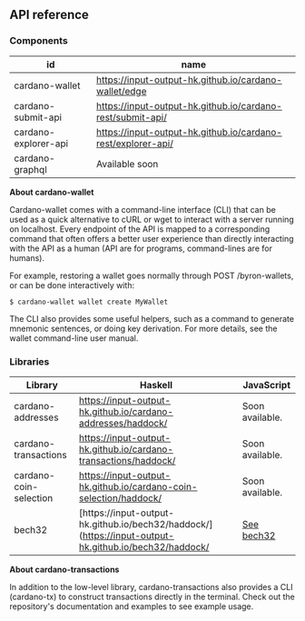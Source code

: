 ## API reference

### Components

|           id           |                                                                name                                                                |
| ---------------------- | ---------------------------------------------------------------------------------------------------------------------------------- |
| cardano\-wallet        | [https://input\-output\-hk\.github\.io/cardano\-wallet/edge](https://input-output-hk.github.io/cardano-wallet/edge)                |
| cardano\-submit\-api   | [https://input\-output\-hk\.github\.io/cardano\-rest/submit\-api/](https://input-output-hk.github.io/cardano-rest/submit-api/)     |
| cardano\-explorer\-api | [https://input\-output\-hk\.github\.io/cardano\-rest/explorer\-api/](https://input-output-hk.github.io/cardano-rest/explorer-api/) |
| cardano\-graphql       | Available soon                                                                                                                     |

**About cardano-wallet**

Cardano-wallet comes with a command-line interface (CLI) that can be used as a quick alternative to cURL or wget to interact with a server running on localhost. Every endpoint of the API is mapped to a corresponding command that often offers a better user experience than directly interacting with the API as a human (API are for programs, command-lines are for humans).

For example, restoring a wallet goes normally through POST /byron-wallets, or can be done interactively with:

`$ cardano-wallet wallet create MyWallet`

The CLI also provides some useful helpers, such as a command to generate mnemonic sentences, or doing key derivation. For more details, see the wallet command-line user manual.

### Libraries

|         Library          |                                                                   Haskell                                                                    |                     JavaScript                     |
| ------------------------ | -------------------------------------------------------------------------------------------------------------------------------------------- | -------------------------------------------------- |
| cardano\-addresses       | [https://input\-output\-hk\.github\.io/cardano\-addresses/haddock/](https://input-output-hk.github.io/cardano-addresses/haddock/)            | Soon available\.                                   |
| cardano\-transactions    | [https://input\-output\-hk\.github\.io/cardano\-transactions/haddock/](https://input-output-hk.github.io/cardano-transactions/haddock/)      | Soon available\.                                   |
| cardano\-coin\-selection | [https://input\-output\-hk\.github\.io/cardano\-coin\-selection/haddock/](https://input-output-hk.github.io/cardano-coin-selection/haddock/) | Soon available\.                                   |
| bech32                   | [https://input\-output\-hk\.github\.io/bech32/haddock/](https://input-output-hk.github.io/bech32/haddock/                                    | [See bech32](https://github\.com/bitcoinjs/bech32) |

**About cardano-transactions**

In addition to the low-level library, cardano-transactions also provides a CLI (cardano-tx) to construct transactions directly in the terminal. Check out the repository's documentation and examples to see example usage.